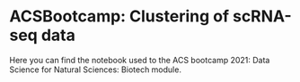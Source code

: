 # ACSBootcamp: Clustering of scRNA-seq data

Here you can find the notebook used to the ACS bootcamp 2021: Data Science for Natural Sciences: Biotech module.
